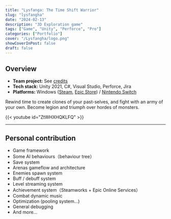 ```yaml
---
title: "Lysfanga: The Time Shift Warrior"
slug: "lysfangha"
date: "2024-02-13"
description: "3D Exploration game"
tags: ["Game", "Unity", "Perforce", "Pro"]
categories: ["Portfolio"]
cover: "/Lysfangha/logo.png"
showCoverInPost: false
draft: false
---
```


## Overview
- **Team project:** See [credits](https://www.mobygames.com/game/217756/lysfanga-the-time-shift-warrior/credits/windows)
- **Tech stack:** Unity 2021, C#, Visual Studio, Perforce, Jira
- **Platforms:** Windows ([Steam](https://store.steampowered.com/app/2161620), [Epic Store](https://store.epicgames.com/p/lysfanga-9608f2)) / [Nintendo Switch](https://www.nintendo.com/store/products/lysfanga-the-time-shift-warrior-switch)

Rewind time to create clones of your past-selves, and fight with an army of your own. Become legion and triumph over hordes of monsters.

{{< youtube id="ZtWHXHQKLFQ" >}}

---

## Personal contribution

- Game framework
- Some AI behaviours（behaviour tree）
- Save system
- Arenas gameflow and architecture
- Enemies spawn system
- Buff / debuff system
- Level streaming system
- Achievement system（Steamworks + Epic Online Services）
- Combat dynamic music
- Optimization (pooling system...)
- General debugging
- And more...
